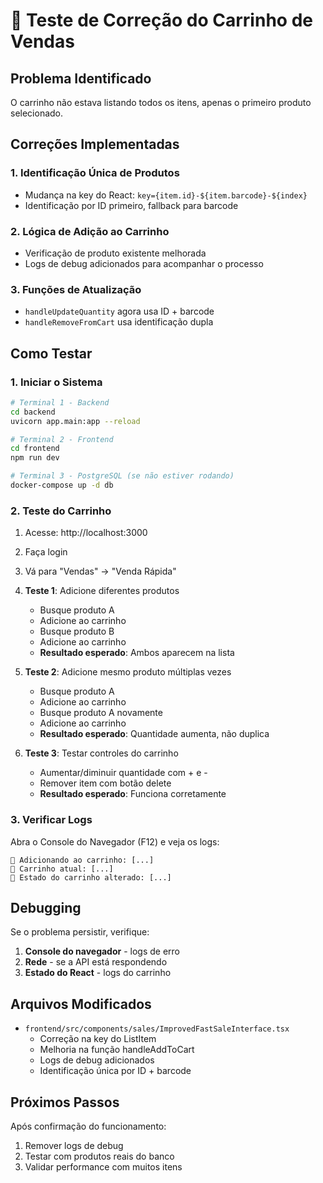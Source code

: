 # 🛒 Teste de Correção do Carrinho de Vendas

## Problema Identificado
O carrinho não estava listando todos os itens, apenas o primeiro produto selecionado.

## Correções Implementadas

### 1. **Identificação Única de Produtos**
- Mudança na key do React: `key={item.id}-${item.barcode}-${index}`
- Identificação por ID primeiro, fallback para barcode

### 2. **Lógica de Adição ao Carrinho**
- Verificação de produto existente melhorada
- Logs de debug adicionados para acompanhar o processo

### 3. **Funções de Atualização**
- `handleUpdateQuantity` agora usa ID + barcode
- `handleRemoveFromCart` usa identificação dupla

## Como Testar

### 1. **Iniciar o Sistema**
```bash
# Terminal 1 - Backend
cd backend
uvicorn app.main:app --reload

# Terminal 2 - Frontend  
cd frontend
npm run dev

# Terminal 3 - PostgreSQL (se não estiver rodando)
docker-compose up -d db
```

### 2. **Teste do Carrinho**
1. Acesse: http://localhost:3000
2. Faça login
3. Vá para "Vendas" → "Venda Rápida"
4. **Teste 1**: Adicione diferentes produtos
   - Busque produto A
   - Adicione ao carrinho
   - Busque produto B 
   - Adicione ao carrinho
   - **Resultado esperado**: Ambos aparecem na lista

5. **Teste 2**: Adicione mesmo produto múltiplas vezes
   - Busque produto A
   - Adicione ao carrinho 
   - Busque produto A novamente
   - Adicione ao carrinho
   - **Resultado esperado**: Quantidade aumenta, não duplica

6. **Teste 3**: Testar controles do carrinho
   - Aumentar/diminuir quantidade com + e -
   - Remover item com botão delete
   - **Resultado esperado**: Funciona corretamente

### 3. **Verificar Logs**
Abra o Console do Navegador (F12) e veja os logs:
```
🛒 Adicionando ao carrinho: [...]
🛒 Carrinho atual: [...]
🛒 Estado do carrinho alterado: [...]
```

## Debugging

Se o problema persistir, verifique:

1. **Console do navegador** - logs de erro
2. **Rede** - se a API está respondendo
3. **Estado do React** - logs do carrinho

## Arquivos Modificados
- `frontend/src/components/sales/ImprovedFastSaleInterface.tsx`
  - Correção na key do ListItem
  - Melhoria na função handleAddToCart
  - Logs de debug adicionados
  - Identificação única por ID + barcode

## Próximos Passos
Após confirmação do funcionamento:
1. Remover logs de debug
2. Testar com produtos reais do banco
3. Validar performance com muitos itens